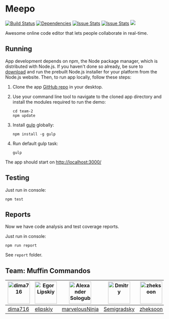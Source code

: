 # Meepo

[![Build Status](https://travis-ci.org/yandex-shri-minsk-2014/team-2.svg?branch=master)](https://travis-ci.org/yandex-shri-minsk-2014/team-2)
[![Dependencies](https://david-dm.org/yandex-shri-minsk-2014/team-2.png)](https://david-dm.org/yandex-shri-minsk-2014/team-2)
[![Issue Stats](http://issuestats.com/github/yandex-shri-minsk-2014/team-2/badge/pr)](http://issuestats.com/github/yandex-shri-minsk-2014/team-2)
[![Issue Stats](http://issuestats.com/github/yandex-shri-minsk-2014/team-2/badge/issue)](http://issuestats.com/github/yandex-shri-minsk-2014/team-2)
[![](https://reposs.herokuapp.com/?path=yandex-shri-minsk-2014/team-2)](https://github.com/ruddfawcett/reposs)


Awesome online code editor that lets people collaborate in real-time.

## Running

App development depends on npm, the Node package manager, which is distributed with Node.js. If you haven't done so already, be sure to [download](http://nodejs.org/download/) and run the prebuilt Node.js installer for your platform from the Node.js website. Then, to run app locally, follow these steps:

1. Clone the app [GitHub repo](https://github.com/yandex-shri-minsk-2014/team-2) in your desktop.
2. Use your command line tool to navigate to the cloned app directory and install the modules required to run the demo:

   ```
   cd team-2
   npm update
   ```

3. Install [gulp](http://gulpjs.com/) globally:

   ```
   npm install -g gulp
   ```

4. Run default gulp task:

   ```
   gulp
   ```

The app should start on [http://localhost:3000/](http://localhost:3000/)


## Testing

Just run in console:
   ```
   npm test
   ```


## Reports

Now we have code analysis and test coverage reports.

Just run in console:
   ```
   npm run report
   ```
 See `report` folder.


## Team: Muffin Commandos

| <img alt="dima716" src="https://avatars2.githubusercontent.com/u/8137279" width="70"> | <img alt="Egor Lipskiy" src="https://avatars1.githubusercontent.com/u/2931416?s=70" width="70"> | <img alt="Alexander Sologub" src="https://avatars0.githubusercontent.com/u/902788" width="70"> | <img alt="Dmitry" src="https://avatars1.githubusercontent.com/u/1198848?s=70" width="70"> | <img alt="zheksoon" src="https://avatars0.githubusercontent.com/u/8950238" width="70"> |
|---|---|---|---|---|
| [dima716](https://github.com/dima716) | [elipskiy](https://github.com/elipskiy) | [marvelousNinja](https://github.com/marvelousNinja) | [Semigradsky](https://github.com/Semigradsky) | [zheksoon](https://github.com/zheksoon) |
